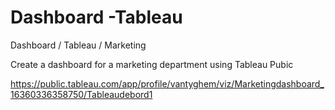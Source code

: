 # Dashboard -Tableau
Dashboard / Tableau / Marketing

Create a dashboard for a marketing department using Tableau Pubic

https://public.tableau.com/app/profile/vantyghem/viz/Marketingdashboard_16360336358750/Tableaudebord1

